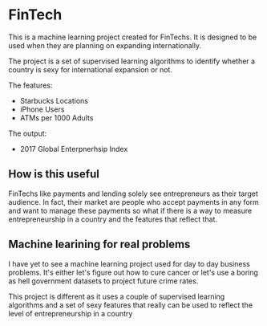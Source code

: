 
# FinTech

This is a machine learning project created for FinTechs. It is designed to be used when they are planning on expanding internationally.

The project is a set of supervised learning algorithms to identify whether a country is sexy for international expansion or not.

The features:

- Starbucks Locations
- iPhone Users 
- ATMs per 1000 Adults

The output:

- 2017 Global Enterpnerhsip Index

## How is this useful

FinTechs like payments and lending solely see entrepreneurs as their target audience. In fact, their market are people who accept payments in any form and want to manage these payments so what if there is a way to measure entrepreneurship in a country and the features that reflect that.

## Machine learining for real problems

I have yet to see a machine learning project used for day to day business problems. It's either let's figure out how to cure cancer or let's use a boring as hell government datasets to project future crime rates.

This project is different as it uses a couple of supervised learning algorithms and a set of sexy features that really can be used to reflect the level of entrepreneurship in a country 




